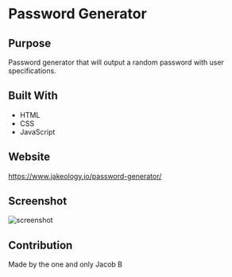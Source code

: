 # Password Generator

## Purpose
Password generator that will output a random password with user specifications.

## Built With
* HTML
* CSS
* JavaScript

## Website
https://www.jakeology.io/password-generator/

## Screenshot
![screenshot](https://user-images.githubusercontent.com/48842814/132932000-2d99ad93-c9d9-423e-aee6-e9c030c27f6d.png)

## Contribution
Made by the one and only Jacob B
